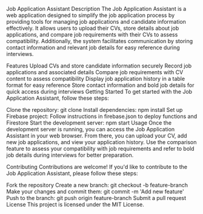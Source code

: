 Job Application Assistant
Description
The Job Application Assistant is a web application designed to simplify the job application process by providing tools for managing job applications and candidate information effectively. It allows users to upload their CVs, store details about job applications, and compare job requirements with their CVs to assess compatibility. Additionally, the system facilitates communication by storing contact information and relevant job details for easy reference during interviews.

Features
Upload CVs and store candidate information securely
Record job applications and associated details
Compare job requirements with CV content to assess compatibility
Display job application history in a table format for easy reference
Store contact information and bold job details for quick access during interviews
Getting Started
To get started with the Job Application Assistant, follow these steps:

Clone the repository: git clone <repository-url>
Install dependencies: npm install
Set up Firebase project: Follow instructions in firebase.json to deploy functions and Firestore
Start the development server: npm start
Usage
Once the development server is running, you can access the Job Application Assistant in your web browser. From there, you can upload your CV, add new job applications, and view your application history. Use the comparison feature to assess your compatibility with job requirements and refer to bold job details during interviews for better preparation.

Contributing
Contributions are welcome! If you'd like to contribute to the Job Application Assistant, please follow these steps:

Fork the repository
Create a new branch: git checkout -b feature-branch
Make your changes and commit them: git commit -m 'Add new feature'
Push to the branch: git push origin feature-branch
Submit a pull request
License
This project is licensed under the MIT License.
